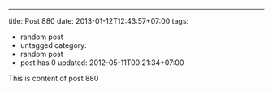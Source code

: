 ---
title: Post 880
date: 2013-01-12T12:43:57+07:00
tags:
  - random post
  - untagged
category:
  - random post
  - post has 0
updated: 2012-05-11T00:21:34+07:00

This is content of post 880